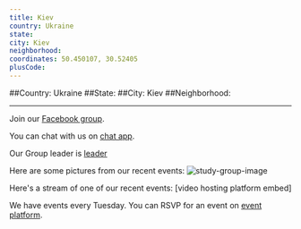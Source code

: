 ```yaml
---
title: Kiev
country: Ukraine
state: 
city: Kiev
neighborhood: 
coordinates: 50.450107, 30.52405
plusCode:
---
```


##Country: Ukraine
##State: 
##City: Kiev
##Neighborhood: 
*****
Join our [Facebook group](https://www.facebook.com/groups/free.code.camp.kiev).

You can chat with us on [chat app]().

Our Group leader is [leader]()

Here are some pictures from our recent events:
![study-group-image](https://scontent-dft4-2.xx.fbcdn.net/v/t1.0-9/13310489_10153632970647361_6137805127348351986_n.jpg?oh=10bfbfb2859d05a29e0760b4c3f11fed&oe=5999FCB0)

Here's a stream of one of our recent events:
[video hosting platform embed]

We have events every Tuesday. You can RSVP for an event on [event platform]().
